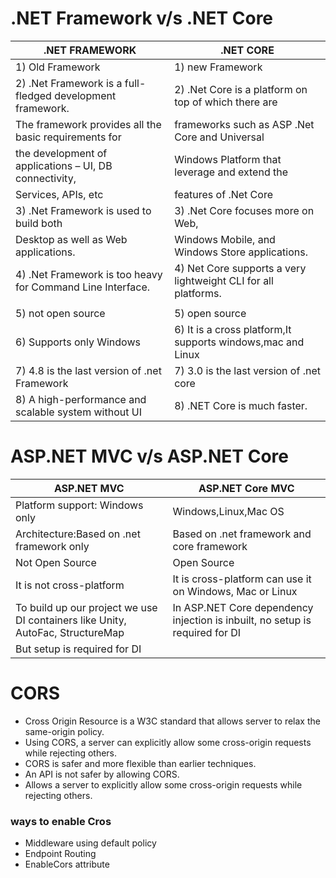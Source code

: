 # .NET Framework v/s .NET Core


|           .NET FRAMEWORK                                    |                    .NET CORE                                         |
|-------------------------------------------------------------|----------------------------------------------------------------------|
| 1) Old Framework                                               |1) new Framework                                                        |
|2) .Net Framework is a full-fledged development framework.      |2) .Net Core is a platform on top of which there are                    |
|The framework provides all the basic requirements for        |  frameworks such as ASP .Net Core and Universal                      |
|the development of applications – UI, DB connectivity,       |  Windows Platform that leverage and extend the                       |
| Services, APIs, etc                                         |  features of .Net Core                                               |
| 3) .Net Framework is used to build both                       | 3)  .Net Core focuses more on Web,                                     |
|   Desktop as well as Web applications.                      |    Windows Mobile, and Windows Store applications.                   |
| 4) .Net Framework is too heavy for Command Line Interface.    | 4)    Net Core supports a very lightweight CLI for all platforms.      |                 
|                                                             |                                                                      | 
| 5) not open source                                             |5) open source                                                          |
| 6) Supports only Windows                                       |6) It is a cross platform,It supports windows,mac and Linux             |
| 7) 4.8 is the last version of .net Framework                   |7) 3.0 is the last version of .net core                                 |
| 8) A high-performance and scalable system without UI           |8) .NET Core is much faster.                                            |


# ASP.NET MVC v/s ASP.NET Core

| ASP.NET MVC                                                             |                          ASP.NET Core MVC                                                           |
|--------|------|
| Platform support: Windows only            | Windows,Linux,Mac OS        |
|Architecture:Based on .net framework only | Based on .net framework and core framework   |
|Not Open Source|Open Source|
|It is not cross-platform|It is cross-platform can use it on Windows, Mac or Linux|
| To build up our project  we use DI containers like Unity, AutoFac, StructureMap|In ASP.NET Core dependency injection is inbuilt, no setup is required for DI|
|  But setup is required for DI|   |

# CORS 
- Cross Origin Resource is a W3C standard that allows  server to relax the same-origin policy.
- Using CORS, a server can explicitly allow some cross-origin requests while rejecting others.
- CORS is safer and more flexible than earlier techniques. 
- An API is not safer by allowing CORS.
- Allows a server to explicitly allow some cross-origin requests while rejecting others.

### ways to enable Cros

- Middleware using default policy
- Endpoint Routing
- EnableCors attribute








